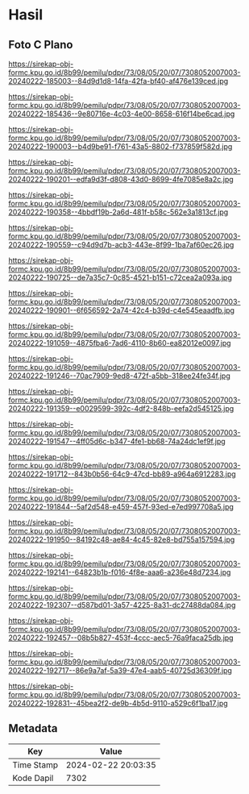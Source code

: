 # Hasil

## Foto C Plano

https://sirekap-obj-formc.kpu.go.id/8b99/pemilu/pdpr/73/08/05/20/07/7308052007003-20240222-185003--84d9d1d8-14fa-42fa-bf40-af476e139ced.jpg

https://sirekap-obj-formc.kpu.go.id/8b99/pemilu/pdpr/73/08/05/20/07/7308052007003-20240222-185436--9e80716e-4c03-4e00-8658-616f14be6cad.jpg

https://sirekap-obj-formc.kpu.go.id/8b99/pemilu/pdpr/73/08/05/20/07/7308052007003-20240222-190003--b4d9be91-f761-43a5-8802-f737859f582d.jpg

https://sirekap-obj-formc.kpu.go.id/8b99/pemilu/pdpr/73/08/05/20/07/7308052007003-20240222-190201--edfa9d3f-d808-43d0-8699-4fe7085e8a2c.jpg

https://sirekap-obj-formc.kpu.go.id/8b99/pemilu/pdpr/73/08/05/20/07/7308052007003-20240222-190358--4bbdf19b-2a6d-481f-b58c-562e3a1813cf.jpg

https://sirekap-obj-formc.kpu.go.id/8b99/pemilu/pdpr/73/08/05/20/07/7308052007003-20240222-190559--c94d9d7b-acb3-443e-8f99-1ba7af60ec26.jpg

https://sirekap-obj-formc.kpu.go.id/8b99/pemilu/pdpr/73/08/05/20/07/7308052007003-20240222-190725--de7a35c7-0c85-4521-b151-c72cea2a093a.jpg

https://sirekap-obj-formc.kpu.go.id/8b99/pemilu/pdpr/73/08/05/20/07/7308052007003-20240222-190901--6f656592-2a74-42c4-b39d-c4e545eaadfb.jpg

https://sirekap-obj-formc.kpu.go.id/8b99/pemilu/pdpr/73/08/05/20/07/7308052007003-20240222-191059--4875fba6-7ad6-4110-8b60-ea82012e0097.jpg

https://sirekap-obj-formc.kpu.go.id/8b99/pemilu/pdpr/73/08/05/20/07/7308052007003-20240222-191246--70ac7909-9ed8-472f-a5bb-318ee24fe34f.jpg

https://sirekap-obj-formc.kpu.go.id/8b99/pemilu/pdpr/73/08/05/20/07/7308052007003-20240222-191359--e0029599-392c-4df2-848b-eefa2d545125.jpg

https://sirekap-obj-formc.kpu.go.id/8b99/pemilu/pdpr/73/08/05/20/07/7308052007003-20240222-191547--4ff05d6c-b347-4fe1-bb68-74a24dc1ef9f.jpg

https://sirekap-obj-formc.kpu.go.id/8b99/pemilu/pdpr/73/08/05/20/07/7308052007003-20240222-191712--843b0b56-64c9-47cd-bb89-a964a6912283.jpg

https://sirekap-obj-formc.kpu.go.id/8b99/pemilu/pdpr/73/08/05/20/07/7308052007003-20240222-191844--5af2d548-e459-457f-93ed-e7ed997708a5.jpg

https://sirekap-obj-formc.kpu.go.id/8b99/pemilu/pdpr/73/08/05/20/07/7308052007003-20240222-191950--84192c48-ae84-4c45-82e8-bd755a157594.jpg

https://sirekap-obj-formc.kpu.go.id/8b99/pemilu/pdpr/73/08/05/20/07/7308052007003-20240222-192141--64823b1b-f016-4f8e-aaa6-a236e48d7234.jpg

https://sirekap-obj-formc.kpu.go.id/8b99/pemilu/pdpr/73/08/05/20/07/7308052007003-20240222-192307--d587bd01-3a57-4225-8a31-dc27488da084.jpg

https://sirekap-obj-formc.kpu.go.id/8b99/pemilu/pdpr/73/08/05/20/07/7308052007003-20240222-192457--08b5b827-453f-4ccc-aec5-76a9faca25db.jpg

https://sirekap-obj-formc.kpu.go.id/8b99/pemilu/pdpr/73/08/05/20/07/7308052007003-20240222-192717--86e9a7af-5a39-47e4-aab5-40725d36309f.jpg

https://sirekap-obj-formc.kpu.go.id/8b99/pemilu/pdpr/73/08/05/20/07/7308052007003-20240222-192831--45bea2f2-de9b-4b5d-9110-a529c6f1ba17.jpg


## Metadata

| Key        | Value               |
| ---------- | ------------------- |
| Time Stamp | 2024-02-22 20:03:35 |
| Kode Dapil | 7302                |



